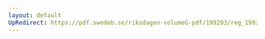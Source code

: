 ```yaml
---
layout: default
UpRedirect: https://pdf.swedeb.se/riksdagen-volumeG-pdf/199293/reg_199293/reg_199293_0029.pdf
---
```

